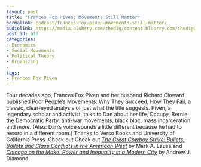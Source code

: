 ```yaml
---
layout: post
title: "Frances Fox Piven: Movements Still Matter"
permalink: podcast/frances-fox-piven-movements-still-matter/
audiolink: https://media.blubrry.com/thedig/content.blubrry.com/thedig/The_Dig_-_EP_87_-Piven.mp3
post_id: 613
categories: 
- Economics
- Social Movements
- Political Theory
- Organizing
- 
tags: 
- Frances Fox Piven
---
```


Four decades ago, Frances Fox Piven and her husband Richard Cloward published Poor People’s Movements: Why They Succeed, How They Fail, a classic, clear-eyed analysis of just what the title suggests. Piven, a legendary scholar and activist, talks to Dan about her life, Occupy, Bernie, the Democratic Party, anti-war movements, black bloc, mass incarceration and more. (Also: Dan’s voice sounds a little different because he had to record in a different room.) Thanks to Verso Books and University of California Press. Check out Check out *[The Great Cowboy Strike: Bullets, Ballots and Class Conflicts in the American West](versobooks.com/books/2592-the-great-cowboy-strike)* by Mark A. Lause and [*Chicago on the Make: Power and Inequality in a Modern City*](ucpress.edu/ebook.php?isbn=9780520961715)
 by Andrew J. Diamond.
